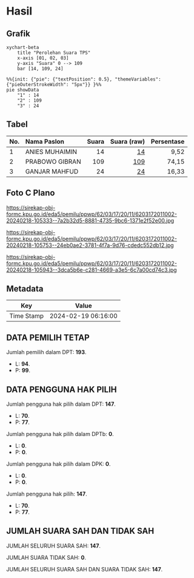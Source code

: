# Hasil

## Grafik

```mermaid
xychart-beta
    title "Perolehan Suara TPS"
    x-axis [01, 02, 03]
    y-axis "Suara" 0 --> 109
    bar [14, 109, 24]
```

```mermaid
%%{init: {"pie": {"textPosition": 0.5}, "themeVariables": {"pieOuterStrokeWidth": "5px"}} }%%
pie showData
    "1" : 14
    "2" : 109
    "3" : 24
```

## Tabel

| No. | Nama Paslon    | Suara | Suara (raw) | Persentase |
|:--- |:-------------- | -----:| -----------:| ----------:|
| 1   | ANIES MUHAIMIN | 14    | [14][p-1]   | 9,52       |
| 2   | PRABOWO GIBRAN | 109   | [109][p-2]  | 74,15      |
| 3   | GANJAR MAHFUD  | 24    | [24][p-3]   | 16,33      |


[p-1]: https://github.com/gigit-pemilu/pemilu-2024-62-kalimantan-tengah/blob/main/pilpres/hitung-suara/sub/62-kalimantan-tengah/sub/03-kapuas/sub/17-bataguh/sub/2011-bangun-harjo/sub/002-tps/sub/paslon-1.txt
[p-2]: https://github.com/gigit-pemilu/pemilu-2024-62-kalimantan-tengah/blob/main/pilpres/hitung-suara/sub/62-kalimantan-tengah/sub/03-kapuas/sub/17-bataguh/sub/2011-bangun-harjo/sub/002-tps/sub/paslon-2.txt
[p-3]: https://github.com/gigit-pemilu/pemilu-2024-62-kalimantan-tengah/blob/main/pilpres/hitung-suara/sub/62-kalimantan-tengah/sub/03-kapuas/sub/17-bataguh/sub/2011-bangun-harjo/sub/002-tps/sub/paslon-3.txt

## Foto C Plano

https://sirekap-obj-formc.kpu.go.id/eda5/pemilu/ppwp/62/03/17/20/11/6203172011002-20240218-105333--7a2b32d5-8881-4735-9bc6-1371e2f52e00.jpg

https://sirekap-obj-formc.kpu.go.id/eda5/pemilu/ppwp/62/03/17/20/11/6203172011002-20240218-105753--24eb0ae2-3781-4f7a-9d76-cdedc552db12.jpg

https://sirekap-obj-formc.kpu.go.id/eda5/pemilu/ppwp/62/03/17/20/11/6203172011002-20240218-105943--3dca5b6e-c281-4669-a3e5-6c7a00cd74c3.jpg


## Metadata

| Key        | Value               |
| ---------- | ------------------- |
| Time Stamp | 2024-02-19 06:16:00 |


## DATA PEMILIH TETAP

Jumlah pemilih dalam DPT: **193**.
 * L: **94**.
 * P: **99**.

## DATA PENGGUNA HAK PILIH

Jumlah pengguna hak pilih dalam DPT: **147**.
 * L: **70**.
 * P: **77**.

Jumlah pengguna hak pilih dalam DPTb: **0**.
 * L: **0**.
 * P: **0**.

Jumlah pengguna hak pilih dalam DPK: **0**.
 * L: **0**.
 * P: **0**.

Jumlah pengguna hak pilih: **147**.
 * L: **70**.
 * P: **77**.

## JUMLAH SUARA SAH DAN TIDAK SAH

JUMLAH SELURUH SUARA SAH: **147**.

JUMLAH SUARA TIDAK SAH: **0**.

JUMLAH SELURUH SUARA SAH DAN SUARA TIDAK SAH: **147**.


